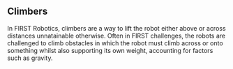 <h2>Climbers</h2>	
In FIRST Robotics, climbers are a way to lift the robot either above or across distances unnatainable otherwise.
Often in FIRST challenges, the robots are challenged to climb obstacles in which the robot must climb across or onto something whilst also supporting its own weight, accounting for factors such as gravity.
